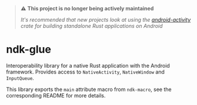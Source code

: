 
> ⚠️ **This project is no longer being actively maintained**
>
> _It's recommended that new projects look at using the [android-activity](https://crates.io/crates/android-activity)
> crate for building standalone Rust applications on Android_

# ndk-glue

Interoperability library for a native Rust application with the Android framework.
Provides access to `NativeActivity`, `NativeWindow` and `InputQueue`.

This library exports the `main` attribute macro from `ndk-macro`, see the corresponding README for more details.
